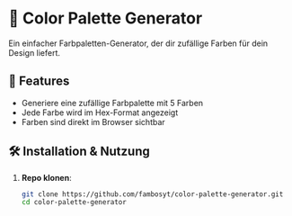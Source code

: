 # 🎨 Color Palette Generator

Ein einfacher Farbpaletten-Generator, der dir zufällige Farben für dein Design liefert.

## 🚀 Features

- Generiere eine zufällige Farbpalette mit 5 Farben
- Jede Farbe wird im Hex-Format angezeigt
- Farben sind direkt im Browser sichtbar

## 🛠️ Installation & Nutzung

1. **Repo klonen**:
   ```bash
   git clone https://github.com/fambosyt/color-palette-generator.git
   cd color-palette-generator
